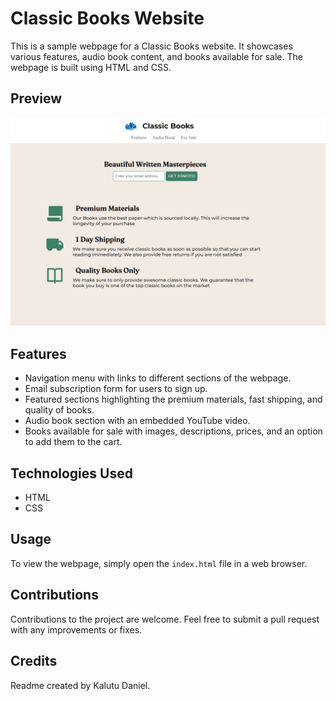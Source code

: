 # Classic Books Website
This is a sample webpage for a Classic Books website. It showcases various features, audio book content, and books available for sale. The webpage is built using HTML and CSS.

## Preview
![Classic Books Website Preview](images/product-landing-page.PNG)

## Features
- Navigation menu with links to different sections of the webpage.
- Email subscription form for users to sign up.
- Featured sections highlighting the premium materials, fast shipping, and quality of books.
- Audio book section with an embedded YouTube video.
- Books available for sale with images, descriptions, prices, and an option to add them to the cart.

## Technologies Used
- HTML
- CSS

## Usage
To view the webpage, simply open the `index.html` file in a web browser.

## Contributions
Contributions to the project are welcome. Feel free to submit a pull request with any improvements or fixes.

## Credits
Readme created by Kalutu Daniel.
